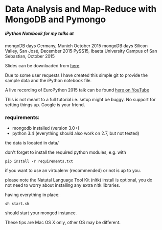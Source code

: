 # Data Analysis and Map-Reduce with MongoDB and Pymongo
##### iPython Notebook for my talks at 
mongoDB days Germany, Munich October 2015
mongoDB days Silicon Valley, San José, December 2015
PySS15, Ibaeta University Campus of San Sebastian, October 2015

Slides can be downloaded from [here](https://drive.google.com/open?id=0BxD_IyXfaOuVemtaNmRoMF9TcVU "Data Analysis with mongoDB")

Due to some user requests I have created this simple git to provide the sample data 
and the iPython notebook file.

A live recording of EuroPython 2015 talk can be found [here on YouTube](https://youtu.be/5djvv5-zgnQ?t=5m48s "Data Analysis with mongoDB")

This is not meant to a full tutorial i.e. setup might be buggy. 
No support for setting things up. Google is your friend.


### requirements:

* mongodb installed (version 3.0+)    
* python 3.4 (everything should also work on 2.7, but not tested)

the data is located in data/

don't forget to install the required python modules, e.g. with

    pip install -r requirements.txt
    
if you want to use an virtualenv (recommended) or not is up to you.
    
please note the Natutal Language Tool Kit (nltk) install is optional, 
you do not need to worry about installing any extra nltk libraries.


having everything in place:

    sh start.sh
    
should start your mongod instance.

These tips are Mac OS X only, other OS may be different.



